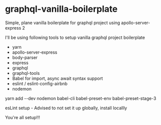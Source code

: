 # graphql-vanilla-boilerplate
Simple, plane vanilla boilerplate for graphql project using apollo-server-express 2

I'll be using following tools to setup vanilla graphql project boilerplate
  
  - yarn
  - apollo-server-express
  - body-parser
  - express
  - graphql
  - graphql-tools
  - Babel for import, async await syntax support
  - eslint / eslint-config-airbnb
  - nodemon

yarn add --dev nodemon babel-cli babel-preset-env babel-preset-stage-3

esLint setup - Advised to not set it up globally, install locallly

You're all setup!!!
